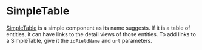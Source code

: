 # SimpleTable

[SimpleTable](../../../frontend/src/components/DetailView/common/SimpleTable.tsx) is a simple component as its name suggests. If it is a table of entities, it can have links to the detail views of those entities. To add links to a SimpleTable, give it the `idFieldName` and `url` parameters.
